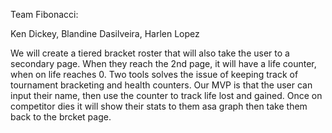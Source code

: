 Team Fibonacci:

Ken Dickey, Blandine Dasilveira, Harlen Lopez

We will create a tiered bracket roster that will also take the user to a secondary page. When they reach the 2nd page, it will have a life counter, when on life reaches 0. Two tools solves the issue of keeping track of tournament bracketing and health counters. Our MVP is that the user can input their name, then use the counter to track life lost and gained. Once on competitor dies it will show their stats to them asa graph then take them back to the brcket page.